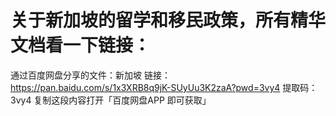 # 关于新加坡的留学和移民政策，所有精华文档看一下链接：

通过百度网盘分享的文件：新加坡
链接：https://pan.baidu.com/s/1x3XRB8q9jK-SUyUu3K2zaA?pwd=3vy4
提取码：3vy4
复制这段内容打开「百度网盘APP 即可获取」
